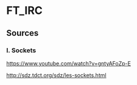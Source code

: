# FT_IRC

## Sources

### I. Sockets

https://www.youtube.com/watch?v=gntyAFoZp-E

http://sdz.tdct.org/sdz/les-sockets.html